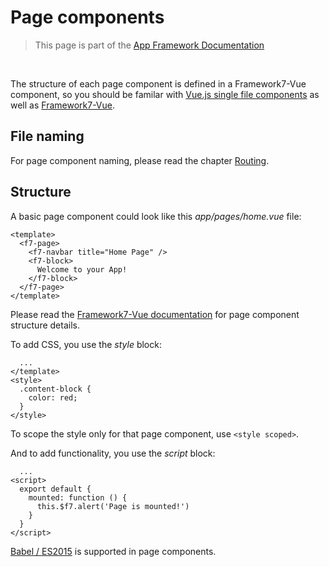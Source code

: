 # Page components

> This page is part of the [App Framework Documentation](../DOCUMENTATION.md)

<br />

The structure of each page component is defined in a Framework7-Vue component, so you should be familar with [Vue.js single file components](https://vuejs.org/v2/guide/single-file-components.html) as well as [Framework7-Vue](http://framework7.io/vue/).

## File naming

For page component naming, please read the chapter [Routing](routing.md).

## Structure

A basic page component could look like this *app/pages/home.vue* file:

```
<template>
  <f7-page>
    <f7-navbar title="Home Page" />
    <f7-block>
      Welcome to your App!
    </f7-block>
  </f7-page>
</template>
```

Please read the [Framework7-Vue documentation](http://framework7.io/vue/page.html) for page component structure details.

To add CSS, you use the *style* block:

```
  ...
</template>
<style>
  .content-block {
    color: red;
  }
</style>
```

To scope the style only for that page component, use `<style scoped>`.

And to add functionality, you use the *script* block:

```
  ...
<script>
  export default {
    mounted: function () {
      this.$f7.alert('Page is mounted!')
    }
  }
</script>
```

[Babel / ES2015](https://babeljs.io/learn-es2015/) is supported in page components.
